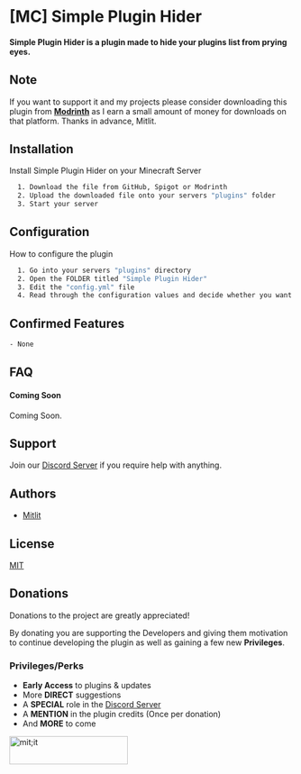 
# [MC] Simple Plugin Hider

#### Simple Plugin Hider is a plugin made to hide your plugins list from prying eyes.

## Note

If you want to support it and my projects please consider downloading this plugin from **[Modrinth](https://modrinth.com/plugin/simple-plugin-hider)** as I earn a small amount of money for downloads on that platform. Thanks in advance, Mitlit.
## Installation

Install Simple Plugin Hider on your Minecraft Server

```bash
  1. Download the file from GitHub, Spigot or Modrinth
  2. Upload the downloaded file onto your servers "plugins" folder
  3. Start your server
```
    
## Configuration

How to configure the plugin

```bash
  1. Go into your servers "plugins" directory
  2. Open the FOLDER titled "Simple Plugin Hider"
  3. Edit the "config.yml" file
  4. Read through the configuration values and decide whether you want to change them or not
```
## Confirmed Features

```bash
- None
```

## FAQ

#### Coming Soon

Coming Soon.

## Support

Join our [Discord Server](https://discord.gg/yhns2dwSnc) if you require help with anything.


## Authors

- [Mitlit](https://www.github.com/itsmitlit)


## License

[MIT](https://choosealicense.com/licenses/mit/)


## Donations

Donations to the project are greatly appreciated!

By donating you are supporting the Developers and giving them motivation to continue developing the plugin as well as gaining a few new **Privileges**.

### Privileges/Perks


* **Early Access** to plugins & updates
* More **DIRECT** suggestions
* A **SPECIAL** role in the [Discord Server](https://discord.gg/yhns2dwSnc)
* A **MENTION** in the plugin credits (Once per donation)
* And **MORE** to come
<p><a href="https://ko-fi.com/mitlit"> <img align="left" src="https://cdn.ko-fi.com/cdn/kofi3.png?v=3" height="50" width="210" alt="mit;it" /></a></p><br><br>

